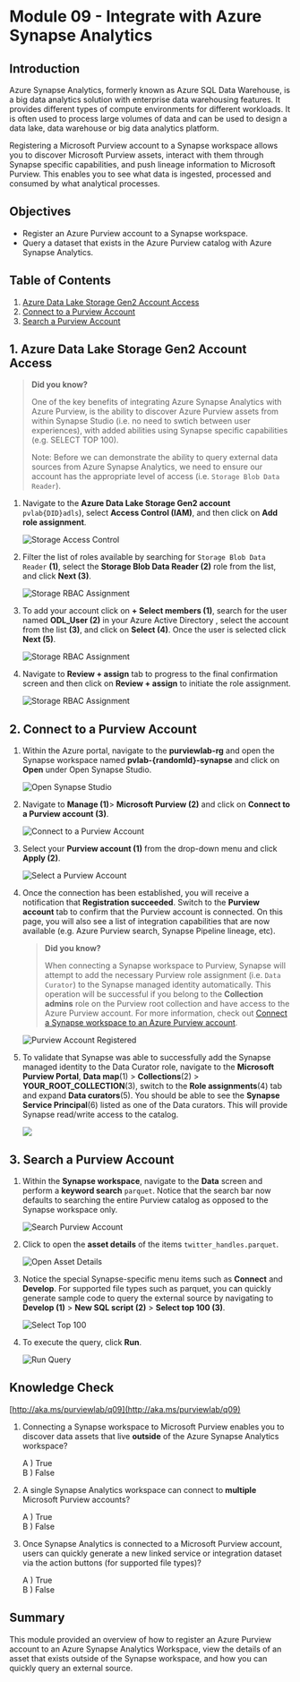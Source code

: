# Module 09 - Integrate with Azure Synapse Analytics

## Introduction

Azure Synapse Analytics, formerly known as Azure SQL Data Warehouse, is a big data analytics solution with enterprise data warehousing features. It provides different types of compute environments for different workloads. It is often used to process large volumes of data and can be used to design a data lake, data warehouse or big data analytics platform.

Registering a Microsoft Purview account to a Synapse workspace allows you to discover Microsoft Purview assets, interact with them through Synapse specific capabilities, and push lineage information to Microsoft Purview. This enables you to see what data is ingested, processed and consumed by what analytical processes.

## Objectives

* Register an Azure Purview account to a Synapse workspace.
* Query a dataset that exists in the Azure Purview catalog with Azure Synapse Analytics.

## Table of Contents

1. [Azure Data Lake Storage Gen2 Account Access](#1-azure-data-lake-storage-gen2-account-access)
2. [Connect to a Purview Account](#2-connect-to-a-purview-account)
3. [Search a Purview Account](#3-search-a-purview-account)

## 1. Azure Data Lake Storage Gen2 Account Access

>**Did you know?**
>
> One of the key benefits of integrating Azure Synapse Analytics with Azure Purview, is the ability to discover Azure Purview assets from within Synapse Studio (i.e. no need to swtich between user experiences), with added abilities using Synapse specific capabilities (e.g. SELECT TOP 100). 
>
> Note: Before we can demonstrate the ability to query external data sources from Azure Synapse Analytics, we need to ensure our account has the appropriate level of access (i.e. `Storage Blob Data Reader`).

1. Navigate to the **Azure Data Lake Storage Gen2 account** `pvlab{DID}adls`), select **Access Control (IAM)**, and then click on **Add role assignment**.

    ![Storage Access Control](../images/module09/upd-M9-T1-S1.png)

2. Filter the list of roles available by searching for `Storage Blob Data Reader` **(1)**, select the **Storage Blob Data Reader (2)** role from the list, and click **Next (3)**.

    ![Storage RBAC Assignment](../images/module09/upd-09.02-storage-rbaca.png)

3. To add your account click on **+ Select members (1)**, search for the user named **ODL_User <inject key="DeploymentID" enableCopy="false" /> (2)** in your Azure Active Directory , select the account from the list **(3)**, and click on **Select (4)**. Once the user is selected click **Next (5)**.

    ![Storage RBAC Assignment](../images/module09/upd-09.16-rbac-members-1.png)

4. Navigate to **Review + assign** tab to progress to the final confirmation screen and then click on **Review + assign** to initiate the role assignment.

    ![Storage RBAC Assignment](../images/module09/upd-09.17-rbac-reviewa.png)

## 2. Connect to a Purview Account

1. Within the Azure portal, navigate to the **purviewlab-rg** and open the Synapse workspace named **pvlab-{randomId}-synapse** and click on **Open** under Open Synapse Studio.

    ![Open Synapse Studio](../images/module09/upd-09.08-synapse-studioa.png)

2. Navigate to **Manage (1)**> **Microsoft Purview (2)** and click on **Connect to a Purview account (3)**.

    ![Connect to a Purview Account](../images/module09/09.09-synapse-connect-1.1.png)

3. Select your **Purview account (1)** from the drop-down menu and click **Apply (2)**.

    ![Select a Purview Account](../images/module09/upd-09.10-synapse-purviewa.png)

4. Once the connection has been established, you will receive a notification that **Registration succeeded**. Switch to the **Purview account** tab to confirm that the Purview account is connected. On this page, you will also see a list of integration capabilities that are now available (e.g. Azure Purview search, Synapse Pipeline lineage, etc).

    >**Did you know?**
    >
    > When connecting a Synapse workspace to Purview, Synapse will attempt to add the necessary Purview role assignment (i.e. `Data Curator`) to the Synapse managed identity automatically. This operation will be successful if you belong to the **Collection admins** role on the Purview root collection and have access to the Azure Purview account. For more information, check out [Connect a Synapse workspace to an Azure Purview account](https://docs.microsoft.com/en-us/azure/synapse-analytics/catalog-and-governance/quickstart-connect-azure-purview).

    ![Purview Account Registered](../images/module09/09.11-synapse-success-1.1.png)

5. To validate that Synapse was able to successfully add the Synapse managed identity to the Data Curator role, navigate to the **Microsoft Purview Portal**, **Data map**(1) > **Collections**(2) > **YOUR_ROOT_COLLECTION**(3), switch to the **Role assignments**(4) tab and expand **Data curators**(5). You should be able to see the **Synapse Service Principal**(6) listed as one of the Data curators. This will provide Synapse read/write access to the catalog.

    ![](../images/module09/09.18-synapsemi-curator.1.1.png)

## 3. Search a Purview Account

1. Within the **Synapse workspace**, navigate to the **Data** screen and perform a **keyword search** `parquet`. Notice that the search bar now defaults to searching the entire Purview catalog as opposed to the Synapse workspace only.

    ![Search Purview Account](../images/module09/upd-09.12-synapse-search.png)

2. Click to open the **asset details** of the items `twitter_handles.parquet`.

    ![Open Asset Details](../images/module09/upd-09.13-synapse-open.png)

3. Notice the special Synapse-specific menu items such as **Connect** and **Develop**. For supported file types such as parquet, you can quickly generate sample code to query the external source by navigating to **Develop (1)** > **New SQL script (2)** > **Select top 100 (3)**.

    ![Select Top 100](../images/module09/upd-09.14-synapse-select.png)

4. To execute the query, click **Run**.
 
    ![Run Query](../images/module09/upd-09.15-synapse-run.png)

## Knowledge Check

[http://aka.ms/purviewlab/q09](http://aka.ms/purviewlab/q09)

1. Connecting a Synapse workspace to Microsoft Purview enables you to discover data assets that live **outside** of the Azure Synapse Analytics workspace?

    A ) True  
    B ) False  

2. A single Synapse Analytics workspace can connect to **multiple** Microsoft Purview accounts?

    A ) True  
    B ) False  

3. Once Synapse Analytics is connected to a Microsoft Purview account, users can quickly generate a new linked service or integration dataset via the action buttons (for supported file types)?

    A ) True    
    B ) False  

## Summary

This module provided an overview of how to register an Azure Purview account to an Azure Synapse Analytics Workspace, view the details of an asset that exists outside of the Synapse workspace, and how you can quickly query an external source.
